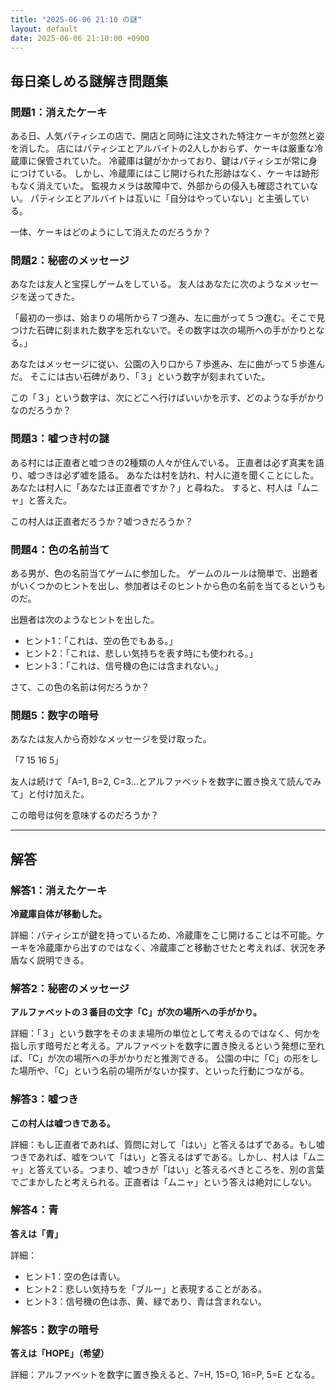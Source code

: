 ```yaml
---
title: "2025-06-06 21:10 の謎"
layout: default
date: 2025-06-06 21:10:00 +0900
---
```

## 毎日楽しめる謎解き問題集

### 問題1：消えたケーキ

ある日、人気パティシエの店で、開店と同時に注文された特注ケーキが忽然と姿を消した。
店にはパティシエとアルバイトの2人しかおらず、ケーキは厳重な冷蔵庫に保管されていた。
冷蔵庫は鍵がかかっており、鍵はパティシエが常に身につけている。
しかし、冷蔵庫にはこじ開けられた形跡はなく、ケーキは跡形もなく消えていた。
監視カメラは故障中で、外部からの侵入も確認されていない。
パティシエとアルバイトは互いに「自分はやっていない」と主張している。

一体、ケーキはどのようにして消えたのだろうか？

### 問題2：秘密のメッセージ

あなたは友人と宝探しゲームをしている。
友人はあなたに次のようなメッセージを送ってきた。

「最初の一歩は、始まりの場所から７つ進み、左に曲がって５つ進む。そこで見つけた石碑に刻まれた数字を忘れないで。その数字は次の場所への手がかりとなる。」

あなたはメッセージに従い、公園の入り口から７歩進み、左に曲がって５歩進んだ。
そこには古い石碑があり、「３」という数字が刻まれていた。

この「３」という数字は、次にどこへ行けばいいかを示す、どのような手がかりなのだろうか？

### 問題3：嘘つき村の謎

ある村には正直者と嘘つきの2種類の人々が住んでいる。
正直者は必ず真実を語り、嘘つきは必ず嘘を語る。
あなたは村を訪れ、村人に道を聞くことにした。
あなたは村人に「あなたは正直者ですか？」と尋ねた。
すると、村人は「ムニャ」と答えた。

この村人は正直者だろうか？嘘つきだろうか？

### 問題4：色の名前当て

ある男が、色の名前当てゲームに参加した。
ゲームのルールは簡単で、出題者がいくつかのヒントを出し、参加者はそのヒントから色の名前を当てるというものだ。

出題者は次のようなヒントを出した。

*   ヒント1：「これは、空の色でもある。」
*   ヒント2：「これは、悲しい気持ちを表す時にも使われる。」
*   ヒント3：「これは、信号機の色には含まれない。」

さて、この色の名前は何だろうか？

### 問題5：数字の暗号

あなたは友人から奇妙なメッセージを受け取った。

「7 15 16 5」

友人は続けて「A=1, B=2, C=3…とアルファベットを数字に置き換えて読んでみて」と付け加えた。

この暗号は何を意味するのだろうか？

---
## 解答

### 解答1：消えたケーキ

**冷蔵庫自体が移動した。**

詳細：パティシエが鍵を持っているため、冷蔵庫をこじ開けることは不可能。ケーキを冷蔵庫から出すのではなく、冷蔵庫ごと移動させたと考えれば、状況を矛盾なく説明できる。

### 解答2：秘密のメッセージ

**アルファベットの３番目の文字「C」が次の場所への手がかり。**

詳細：「３」という数字をそのまま場所の単位として考えるのではなく、何かを指し示す暗号だと考える。アルファベットを数字に置き換えるという発想に至れば、「C」が次の場所への手がかりだと推測できる。
公園の中に「C」の形をした場所や、「C」という名前の場所がないか探す、といった行動につながる。

### 解答3：嘘つき

**この村人は嘘つきである。**

詳細：もし正直者であれば、質問に対して「はい」と答えるはずである。もし嘘つきであれば、嘘をついて「はい」と答えるはずである。しかし、村人は「ムニャ」と答えている。つまり、嘘つきが「はい」と答えるべきところを、別の言葉でごまかしたと考えられる。正直者は「ムニャ」という答えは絶対にしない。

### 解答4：青

**答えは「青」**

詳細：
*   ヒント1：空の色は青い。
*   ヒント2：悲しい気持ちを「ブルー」と表現することがある。
*   ヒント3：信号機の色は赤、黄、緑であり、青は含まれない。

### 解答5：数字の暗号

**答えは「HOPE」（希望）**

詳細：アルファベットを数字に置き換えると、7=H, 15=O, 16=P, 5=E となる。
